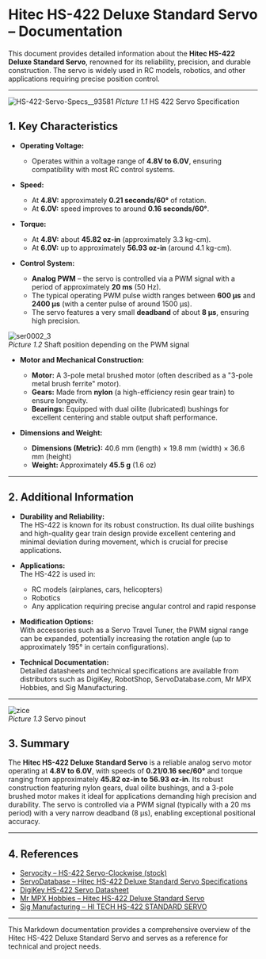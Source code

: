 # Hitec HS-422 Deluxe Standard Servo – Documentation

This document provides detailed information about the **Hitec HS-422 Deluxe Standard Servo**, renowned for its reliability, precision, and durable construction. The servo is widely used in RC models, robotics, and other applications requiring precise position control.

---

![HS-422-Servo-Specs__93581](https://github.com/user-attachments/assets/1b88a5ba-9e4e-435e-a65f-9c2c3d3e2674)
_Picture 1.1_ HS 422 Servo Specification

## 1. Key Characteristics

- **Operating Voltage:**  
  - Operates within a voltage range of **4.8V to 6.0V**, ensuring compatibility with most RC control systems.

- **Speed:**  
  - At **4.8V:** approximately **0.21 seconds/60°** of rotation.
  - At **6.0V:** speed improves to around **0.16 seconds/60°**.

- **Torque:**  
  - At **4.8V:** about **45.82 oz-in** (approximately 3.3 kg-cm).
  - At **6.0V:** up to approximately **56.93 oz-in** (around 4.1 kg-cm).

- **Control System:**  
  - **Analog PWM** – the servo is controlled via a PWM signal with a period of approximately **20 ms** (50 Hz).  
  - The typical operating PWM pulse width ranges between **600 µs** and **2400 µs** (with a center pulse of around 1500 µs).  
  - The servo features a very small **deadband** of about **8 µs**, ensuring high precision.

![ser0002_3](https://github.com/user-attachments/assets/471698ea-b46c-4a75-8100-d3deba151a96)     
_Picture 1.2_ Shaft position depending on the PWM signal

- **Motor and Mechanical Construction:**  
  - **Motor:** A 3-pole metal brushed motor (often described as a "3-pole metal brush ferrite" motor).
  - **Gears:** Made from **nylon** (a high-efficiency resin gear train) to ensure longevity.
  - **Bearings:** Equipped with dual oilite (lubricated) bushings for excellent centering and stable output shaft performance.

- **Dimensions and Weight:**  
  - **Dimensions (Metric):** 40.6 mm (length) × 19.8 mm (width) × 36.6 mm (height)
  - **Weight:** Approximately **45.5 g** (1.6 oz)

---

## 2. Additional Information

- **Durability and Reliability:**  
  The HS-422 is known for its robust construction. Its dual oilite bushings and high-quality gear train design provide excellent centering and minimal deviation during movement, which is crucial for precise applications.

- **Applications:**  
  The HS-422 is used in:
  - RC models (airplanes, cars, helicopters)
  - Robotics
  - Any application requiring precise angular control and rapid response

- **Modification Options:**  
  With accessories such as a Servo Travel Tuner, the PWM signal range can be expanded, potentially increasing the rotation angle (up to approximately 195° in certain configurations).

- **Technical Documentation:**  
  Detailed datasheets and technical specifications are available from distributors such as DigiKey, RobotShop, ServoDatabase.com, Mr MPX Hobbies, and Sig Manufacturing.

---

![zice](https://github.com/user-attachments/assets/78804ed9-9597-46a2-99a2-aeef439611a1)        
_Picture 1.3_ Servo pinout

## 3. Summary

The **Hitec HS-422 Deluxe Standard Servo** is a reliable analog servo motor operating at **4.8V to 6.0V**, with speeds of **0.21/0.16 sec/60°** and torque ranging from approximately **45.82 oz-in to 56.93 oz-in**. Its robust construction featuring nylon gears, dual oilite bushings, and a 3-pole brushed motor makes it ideal for applications demanding high precision and durability. The servo is controlled via a PWM signal (typically with a 20 ms period) with a very narrow deadband (8 µs), enabling exceptional positional accuracy.

---

## 4. References

- [Servocity – HS-422 Servo-Clockwise (stock)](https://www.servocity.com/hs-422-servo/)
- [ServoDatabase – Hitec HS-422 Deluxe Standard Servo Specifications](https://servodatabase.com/servo/hitec/hs-422)
- [DigiKey HS-422 Servo Datasheet](https://media.digikey.com/pdf/data%20sheets/dfrobot%20pdfs/ser0002_web.pdf)
- [Mr MPX Hobbies – Hitec HS-422 Deluxe Standard Servo](https://mrmpxhobbies.com/product/hitec-hs-422-deluxe-standard-servo/)
- [Sig Manufacturing – HI TECH HS-422 STANDARD SERVO](https://sigmfg.com/products/hi-tech-hs-422-standard-servo)

---

This Markdown documentation provides a comprehensive overview of the Hitec HS-422 Deluxe Standard Servo and serves as a reference for technical and project needs.
